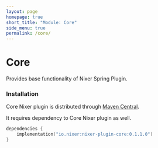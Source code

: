 ```yaml
---
layout: page
homepage: true
short_title: "Module: Core"
side_menu: true
permalink: /core/
---
```


# Core

Provides base functionality of Nixer Spring Plugin.

### Installation

Core Nixer plugin is distributed through [Maven Central](https://search.maven.org/search?q=io.nixer).

It requires dependency to Core Nixer plugin as well.

```kotlin
dependencies {
    implementation("io.nixer:nixer-plugin-core:0.1.1.0")
}
```
